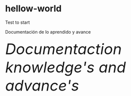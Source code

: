 # hellow-world
Test to start
<html>
<head>
</head>
    Documentación de lo aprendido y avance 
    <br></br>
    <em><font size="+8">Documentaction knowledge's and advance's</font></em>
 
</html>

